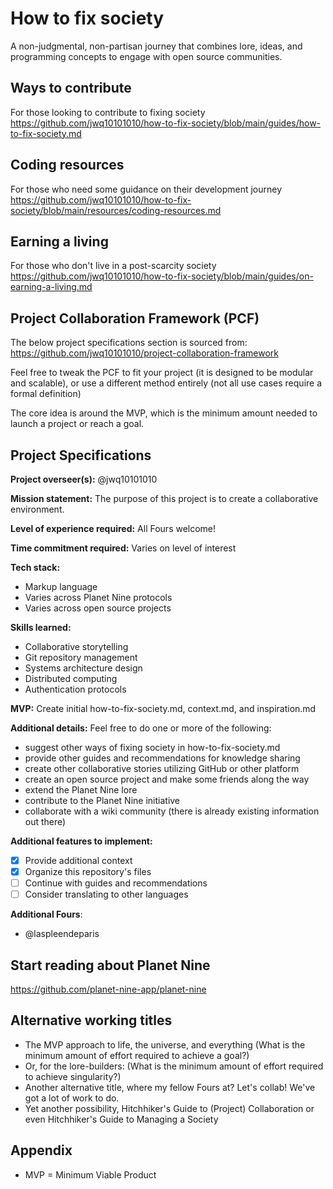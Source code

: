 # How to fix society
A non-judgmental, non-partisan journey that combines lore, ideas, and programming concepts to engage with open source communities.

## Ways to contribute
For those looking to contribute to fixing society
https://github.com/jwq10101010/how-to-fix-society/blob/main/guides/how-to-fix-society.md

## Coding resources
For those who need some guidance on their development journey
https://github.com/jwq10101010/how-to-fix-society/blob/main/resources/coding-resources.md

## Earning a living
For those who don't live in a post-scarcity society
https://github.com/jwq10101010/how-to-fix-society/blob/main/guides/on-earning-a-living.md

## Project Collaboration Framework (PCF)
The below project specifications section is sourced from:
https://github.com/jwq10101010/project-collaboration-framework

Feel free to tweak the PCF to fit your project (it is designed to be modular and scalable), or use a different method entirely (not all use cases require a formal definition)

The core idea is around the MVP, which is the minimum amount needed to launch a project or reach a goal.

## Project Specifications

**Project overseer(s):** @jwq10101010

**Mission statement:** The purpose of this project is to create a collaborative environment.

**Level of experience required:** All Fours welcome!

**Time commitment required:** Varies on level of interest

**Tech stack:**
- Markup language
- Varies across Planet Nine protocols
- Varies across open source projects

**Skills learned:**
- Collaborative storytelling
- Git repository management
- Systems architecture design
- Distributed computing
- Authentication protocols

**MVP:** Create initial how-to-fix-society.md, context.md, and inspiration.md

**Additional details:**
Feel free to do one or more of the following:
- suggest other ways of fixing society in how-to-fix-society.md
- provide other guides and recommendations for knowledge sharing
- create other collaborative stories utilizing GitHub or other platform
- create an open source project and make some friends along the way
- extend the Planet Nine lore
- contribute to the Planet Nine initiative
- collaborate with a wiki community (there is already existing information out there)


**Additional features to implement:**
- [x] Provide additional context
- [x] Organize this repository's files
- [ ] Continue with guides and recommendations
- [ ] Consider translating to other languages

**Additional Fours**:
- @laspleendeparis

## Start reading about Planet Nine
https://github.com/planet-nine-app/planet-nine

## Alternative working titles
- The MVP approach to life, the universe, and everything
  (What is the minimum amount of effort required to achieve a goal?)
- Or, for the lore-builders:
  (What is the minimum amount of effort required to achieve singularity?)
- Another alternative title, where my fellow Fours at? Let's collab! We've got a lot of work to do.
- Yet another possibility, Hitchhiker's Guide to (Project) Collaboration or even Hitchhiker's Guide to Managing a Society

## Appendix
- MVP = Minimum Viable Product
